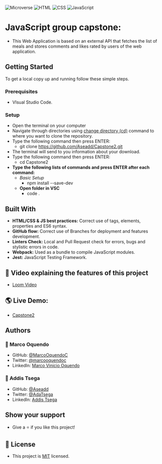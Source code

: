 ![Microverse](https://img.shields.io/badge/Microverse-blueviolet) ![HTML](https://img.shields.io/badge/-HTML-orange) ![CSS](https://img.shields.io/badge/-CSS-blue) ![JavaScript](https://img.shields.io/badge/-JavaScript-yellow)

# JavaScript group capstone: 
- This Web Application is based on an external API that fetches the list of meals and stores comments and likes rated by users of the web application.

## Getting Started
To get a local copy up and running follow these simple steps.

### Prerequisites
- VIsual Studio Code.

### Setup
- Open the terminal on your computer
- Navigate through directories using [change directory (cd)](https://www.howtogeek.com/659411/how-to-change-directories-in-command-prompt-on-windows-10) command to where you want to clone the repository.
- Type the following command then press ENTER: 
  - git clone https://github.com/Aseadd/Capstone2.git
- The terminal will send to you information about your download.
- Type the following command then press ENTER: 
  - cd Capstone2
- **Type the following lists of commands and press ENTER after each command:**
  - *Basic Setup*
    - npm install --save-dev
  - **Open folder in VSC**
    - code .

## Built With
- **HTML/CSS & JS best practices:** Correct use of tags, elements, properties and ES6 syntax.
- **GitHub flow:** Correct use of Branches for deployment and features development.
- **Linters Check:** Local and Pull Request check for errors, bugs and stylistic errors in code.
- **Webpack:** Used as a bundle to compile JavaScript modules.
- **Jest:** JavaScript Testing Framework.

## 🎥 Video explaining the features of this project
- [Loom Video]()

## 🌎 Live Demo:
- [Capstone2](https://aseadd.github.io/Capstone2/dist/)

## Authors 
### 👤 Marco Oquendo
- GitHub: [@MarcoOquendoC](https://github.com/MarcoOquendoC)
- Twitter: [@marcooquendoc](https://twitter.com/marcooquendoc)
- LinkedIn: [Marco Vinicio Oquendo](https://www.linkedin.com/in/vinicio-oquendo-4a289156/)

### 👤 Addis Tsega
- GitHub: [@Aseadd](https://github.com/Aseadd)
- Twitter: [@AdaTsega](https://twitter.com/AdaTsega)
- LinkedIn: [Addis Tsega](https://www.linkedin.com/in/addis-tsega-422789195/)

## Show your support
- Give a ⭐️ if you like this project!

## 📝 License
- This project is [MIT](./LICENSE) licensed.
